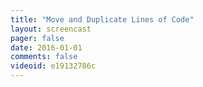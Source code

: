 ```yaml
---
title: "Move and Duplicate Lines of Code"
layout: screencast 
pager: false
date: 2016-01-01
comments: false
videoid: e19132786c
---
```

